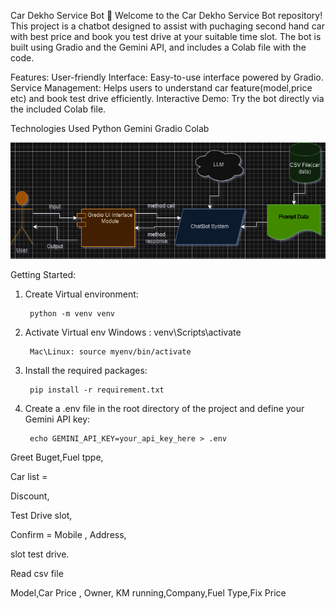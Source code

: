 Car Dekho Service Bot 🤖
Welcome to the Car Dekho Service Bot repository! This project is a chatbot designed to assist with puchaging second hand car with best price and book you test drive at your suitable time slot. The bot is built using Gradio and the Gemini API, and includes a Colab file with the code.

Features:
User-friendly Interface: Easy-to-use interface powered by Gradio.
Service Management: Helps users to understand car feature(model,price etc) and book test drive efficiently.
Interactive Demo: Try the bot directly via the included Colab file.


Technologies Used
Python
Gemini
Gradio
Colab


![alt text](/src/images/chatbot_Car.png)





Getting Started:

1. Create Virtual environment:

        python -m venv venv  
2. Activate Virtual env
        Windows : venv\Scripts\activate  

        Mac\Linux: source myenv/bin/activate

3. Install the required packages:

        pip install -r requirement.txt

4. Create a .env file in the root directory of the project and define your Gemini API key:

        echo GEMINI_API_KEY=your_api_key_here > .env



Greet
Buget,Fuel tppe,

Car list = 

Discount,

Test Drive slot, 

Confirm = Mobile , Address,

slot test drive. 

Read csv file

Model,Car Price , Owner, KM running,Company,Fuel Type,Fix Price